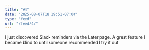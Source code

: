 ```yaml
---
title: "#4"
date: "2025-08-07T18:19:51-07:00"
type: "feed"
url: "/feed/4/"
---
```


I just discovered Slack reminders via the Later page. A great feature I became blind to until someone recommended I try it out
